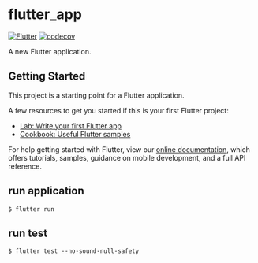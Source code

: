 # flutter_app

[![Flutter](https://github.com/Thirosue/flutter_study/actions/workflows/flutter.yml/badge.svg)](https://github.com/Thirosue/flutter_study/actions/workflows/flutter.yml)
[![codecov](https://codecov.io/gh/Thirosue/flutter_study/branch/master/graph/badge.svg?token=780C8X1CWE)](https://codecov.io/gh/Thirosue/flutter_study)

A new Flutter application.

## Getting Started

This project is a starting point for a Flutter application.

A few resources to get you started if this is your first Flutter project:

- [Lab: Write your first Flutter app](https://flutter.dev/docs/get-started/codelab)
- [Cookbook: Useful Flutter samples](https://flutter.dev/docs/cookbook)

For help getting started with Flutter, view our
[online documentation](https://flutter.dev/docs), which offers tutorials,
samples, guidance on mobile development, and a full API reference.

## run application

```
$ flutter run
```

## run test

```
$ flutter test --no-sound-null-safety
```